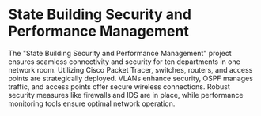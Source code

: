 # State Building Security and Performance Management
 The "State Building Security and Performance Management" project ensures seamless connectivity and security for ten departments in one network room. Utilizing Cisco Packet Tracer, switches, routers, and access points are strategically deployed. VLANs enhance security, OSPF manages traffic, and access points offer secure wireless connections. Robust security measures like firewalls and IDS are in place, while performance monitoring tools ensure optimal network operation.

